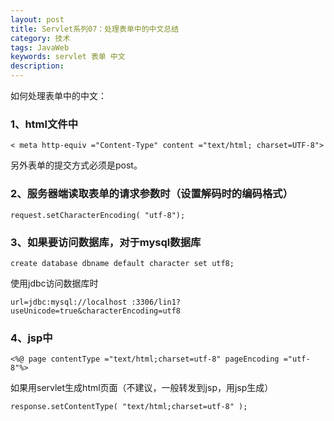 ```yaml
---
layout: post
title: Servlet系列07：处理表单中的中文总结
category: 技术
tags: JavaWeb
keywords: servlet 表单 中文
description:
---
```


如何处理表单中的中文：

### 1、html文件中

	< meta http-equiv ="Content-Type" content ="text/html; charset=UTF-8">

另外表单的提交方式必须是post。

### 2、服务器端读取表单的请求参数时（设置解码时的编码格式）

	request.setCharacterEncoding( "utf-8");

### 3、如果要访问数据库，对于mysql数据库

	create database dbname default character set utf8;

使用jdbc访问数据库时

	url=jdbc:mysql://localhost :3306/lin1?useUnicode=true&characterEncoding=utf8

### 4、jsp中

	<%@ page contentType ="text/html;charset=utf-8" pageEncoding ="utf-8"%>

如果用servlet生成html页面（不建议，一般转发到jsp，用jsp生成）

	response.setContentType( "text/html;charset=utf-8" );
